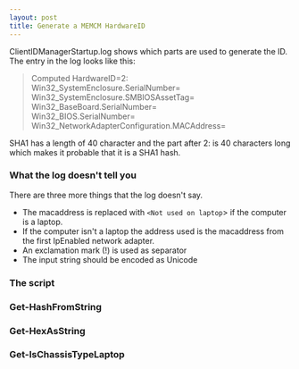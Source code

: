```yaml
---
layout: post
title: Generate a MEMCM HardwareID
---
```


ClientIDManagerStartup.log shows which parts are used to generate the ID. The entry in the log looks like this:

> Computed HardwareID=2:<br />
	Win32_SystemEnclosure.SerialNumber=<br />
	Win32_SystemEnclosure.SMBIOSAssetTag=<br />
	Win32_BaseBoard.SerialNumber=<br />
	Win32_BIOS.SerialNumber=<br />
	Win32_NetworkAdapterConfiguration.MACAddress=

SHA1 has a length of 40 character and the part after 2: is 40 characters long which makes it probable that it is a SHA1 hash.

### What the log doesn't tell you

There are three more things that the log doesn't say.
  - The macaddress is replaced with `<Not used on laptop`> if the computer is a laptop.
  - If the computer isn't a laptop the address used is the macaddress from the first IpEnabled network adapter.
  - An exclamation mark (!) is used as separator
  - The input string should be encoded as Unicode

### The script
<script src="https://gist-it.appspot.com/https://github.com/Robert-LTH/Powershell/blob/master/Get-MEMCMHardwareID.ps1" ></script>

### Get-HashFromString
<script src="https://gist-it.appspot.com/https://github.com/Robert-LTH/Powershell/blob/master/Get-HashFromString.ps1" ></script>

### Get-HexAsString
<script src="https://gist-it.appspot.com/https://github.com/Robert-LTH/Powershell/blob/master/Get-HexAsString.ps1" ></script>

### Get-IsChassisTypeLaptop
<script src="https://gist-it.appspot.com/https://github.com/Robert-LTH/Powershell/blob/master/Get-IsChassisTypeLaptop.ps1" ></script>
